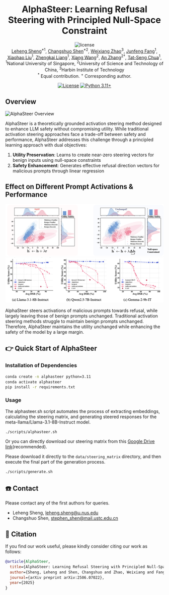 <div align=center>

<h1>AlphaSteer: Learning Refusal Steering with Principled Null-Space Constraint</h1>

<img src="https://img.shields.io/badge/License-MIT-blue" alt="license">

<div>
      <a href="https://lehengthu.github.io//" target="_blank">Leheng Sheng</a><sup>*1</sup>,
      <a href="https://changshuoshen.github.io/" target="_blank">Changshuo Shen</a><sup>*2</sup>,
      <a href="https://circle-hit.github.io/" target="_blank">Weixiang Zhao</a><sup>3</sup>,
      <a href="https://scholar.google.com/citations?user=beNNywsAAAAJ&hl=zh-CN" target="_blank">Junfeng Fang</a><sup>1</sup>,
      <a href="https://xiaohao-liu.github.io/" target="_blank">Xiaohao Liu</a><sup>1</sup>,
    <a href="https://www.comp.nus.edu.sg/~liangzk/" target="_blank">Zhengkai Liang</a><sup>1</sup>,
      <a href="https://xiangwang1223.github.io./" target="_blank">Xiang Wang</a><sup>2</sup>,
      <a href="https://anzhang314.github.io/" target="_blank">An Zhang</a><sup>2&#8224</sup>,
      <a href="https://www.chuatatseng.com/" target="_blank">Tat-Seng Chua</a><sup>1</sup>,

<div>
  <sup>1</sup>National University of Singapore, <sup>2</sup>University of Science and Technology of China, <sup>3</sup>Harbin Institute of Technology
       </div>   
<div>
<sup>*</sup> Equal contribution. 
<sup>+</sup> Corresponding author. 
   </div>

</div>

[![License](https://img.shields.io/badge/License-Apache%202.0-blue.svg)](https://opensource.org/licenses/Apache-2.0)
[![Python 3.11+](https://img.shields.io/badge/python-3.11+-blue.svg)](https://www.python.org/downloads/release/python-3110/)


</div>




## Overview
![AlphaSteer Overview](assets/MainFigure.jpeg)

AlphaSteer is a theoretically grounded activation steering method designed to enhance LLM safety without compromising utility. While traditional activation steering approaches face a trade-off between safety and performance, AlphaSteer addresses this challenge through a principled learning approach with dual objectives:

1. **Utility Preservation**: Learns to create near-zero steering vectors for benign inputs using null-space constraints
2. **Safety Enhancement**: Generates effective refusal direction vectors for malicious prompts through linear regression


## Effect on Different Prompt Activations & Performance
![PCA Visualization](assets/pca-comparison.png)
![Performance](assets/performance.png)

AlphaSteer steers activations of malicious prompts towards refusal, while largely leaving those of benign prompts unchanged. Traditional activation steering methods struggle to maintain benign prompts unchanged. Therefore, AlphaSteer maintains the utility unchanged while enhancing the safety of the model by a large margin.



## 👉 Quick Start of AlphaSteer

### Installation of Dependencies

```bash
conda create -n alphasteer python=3.11
conda activate alphasteer
pip install -r requirements.txt
```

### Usage
The alphasteer.sh script automates the process of extracting embeddings, calculating the steering matrix, and generating steered responses for the meta-llama/Llama-3.1-8B-Instruct model. 
```bash
./scripts/alphasteer.sh
```


Or you can directly download our steering matrix from this [Google Drive link](https://drive.google.com/drive/folders/1V97sjrkFeKpBALwXsVXk7uHbet7MqbtG?usp=drive_link)(recommended).

Please download it directly to the `data/steering_matrix` directory, and then execute the final part of the generation process. 

```bash
./scripts/generate.sh
```

## ☎️ Contact

Please contact any of the first authors for queries.

- Leheng Sheng, leheng.sheng@u.nus.edu
- Changshuo Shen, stephen_shen@mail.ustc.edu.cn

## 🌟 Citation

If you find our work useful, please kindly consider citing our work as follows:
```bibtex
@article{AlphaSteer,
  title={AlphaSteer: Learning Refusal Steering with Principled Null-Space Constraint},
  author={Sheng, Leheng and Shen, Changshuo and Zhao, Weixiang and Fang, Junfeng and Liu, Xiaohao and Liang, Zhenkai and Wang, Xiang and Zhang, An and Chua, Tat-Seng},
  journal={arXiv preprint arXiv:2506.07022},
  year={2025}
}
```
